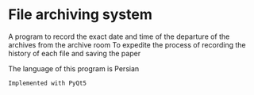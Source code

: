 # File archiving system

A program to record the exact date and time of the departure of the archives from the archive room
To expedite the process of recording the history of each file and saving the paper

The language of this program is Persian

`Implemented with PyQt5`
